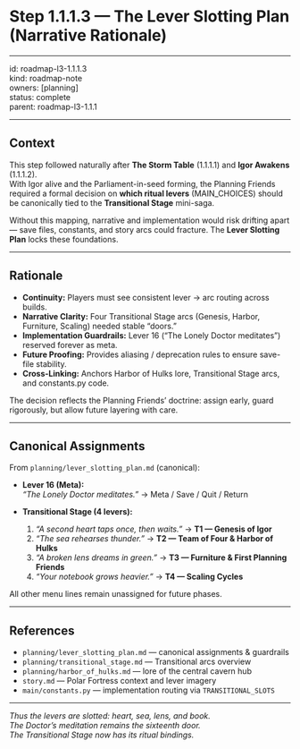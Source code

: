 # Step 1.1.1.3 — The Lever Slotting Plan (Narrative Rationale)

---

id: roadmap-l3-1.1.1.3  
kind: roadmap-note  
owners: [planning]  
status: complete  
parent: roadmap-l3-1.1.1  

---

## Context
This step followed naturally after **The Storm Table** (1.1.1.1) and **Igor Awakens** (1.1.1.2).  
With Igor alive and the Parliament-in-seed forming, the Planning Friends required a formal decision on **which ritual levers** (MAIN_CHOICES) should be canonically tied to the **Transitional Stage** mini-saga.  

Without this mapping, narrative and implementation would risk drifting apart — save files, constants, and story arcs could fracture. The **Lever Slotting Plan** locks these foundations.

---

## Rationale
- **Continuity:** Players must see consistent lever → arc routing across builds.  
- **Narrative Clarity:** Four Transitional Stage arcs (Genesis, Harbor, Furniture, Scaling) needed stable “doors.”  
- **Implementation Guardrails:** Lever 16 (“The Lonely Doctor meditates”) reserved forever as meta.  
- **Future Proofing:** Provides aliasing / deprecation rules to ensure save-file stability.  
- **Cross-Linking:** Anchors Harbor of Hulks lore, Transitional Stage arcs, and constants.py code.  

The decision reflects the Planning Friends’ doctrine: assign early, guard rigorously, but allow future layering with care.

---

## Canonical Assignments
From `planning/lever_slotting_plan.md` (canonical):

- **Lever 16 (Meta):**  
  *“The Lonely Doctor meditates.”* → Meta / Save / Quit / Return  

- **Transitional Stage (4 levers):**  
  1. *“A second heart taps once, then waits.”* → **T1 — Genesis of Igor**  
  2. *“The sea rehearses thunder.”* → **T2 — Team of Four & Harbor of Hulks**  
  3. *“A broken lens dreams in green.”* → **T3 — Furniture & First Planning Friends**  
  4. *“Your notebook grows heavier.”* → **T4 — Scaling Cycles**  

All other menu lines remain unassigned for future phases.

---

## References
- `planning/lever_slotting_plan.md` — canonical assignments & guardrails  
- `planning/transitional_stage.md` — Transitional arcs overview  
- `planning/harbor_of_hulks.md` — lore of the central cavern hub  
- `story.md` — Polar Fortress context and lever imagery  
- `main/constants.py` — implementation routing via `TRANSITIONAL_SLOTS`  

---

*Thus the levers are slotted: heart, sea, lens, and book.  
The Doctor’s meditation remains the sixteenth door.  
The Transitional Stage now has its ritual bindings.*  
